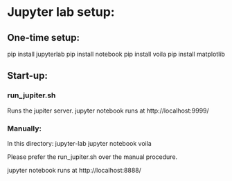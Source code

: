 # Jupyter lab setup:
## One-time setup:
pip install jupyterlab
pip install notebook
pip install voila
pip install matplotlib

## Start-up:
### run_jupiter.sh
Runs the jupiter server.
jupyter notebook runs at http://localhost:9999/

### Manually:
In this directory:
jupyter-lab
jupyter notebook
voila 

Please prefer the run_jupiter.sh over the manual procedure.

jupyter notebook runs at http://localhost:8888/
